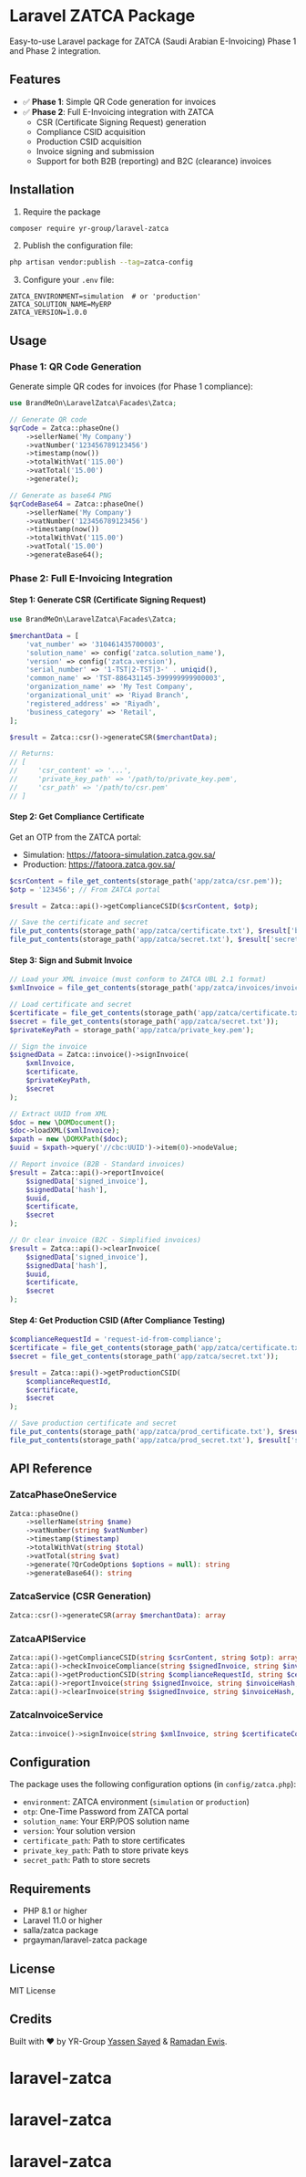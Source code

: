 # Laravel ZATCA Package

Easy-to-use Laravel package for ZATCA (Saudi Arabian E-Invoicing) Phase 1 and Phase 2 integration.

## Features

- ✅ **Phase 1**: Simple QR Code generation for invoices
- ✅ **Phase 2**: Full E-Invoicing integration with ZATCA
    - CSR (Certificate Signing Request) generation
    - Compliance CSID acquisition
    - Production CSID acquisition
    - Invoice signing and submission
    - Support for both B2B (reporting) and B2C (clearance) invoices

## Installation

1. Require the package

```bash
composer require yr-group/laravel-zatca
```

2. Publish the configuration file:

```bash
php artisan vendor:publish --tag=zatca-config
```

3. Configure your `.env` file:

```env
ZATCA_ENVIRONMENT=simulation  # or 'production'
ZATCA_SOLUTION_NAME=MyERP
ZATCA_VERSION=1.0.0
```

## Usage

### Phase 1: QR Code Generation

Generate simple QR codes for invoices (for Phase 1 compliance):

```php
use BrandMeOn\LaravelZatca\Facades\Zatca;

// Generate QR code
$qrCode = Zatca::phaseOne()
    ->sellerName('My Company')
    ->vatNumber('123456789123456')
    ->timestamp(now())
    ->totalWithVat('115.00')
    ->vatTotal('15.00')
    ->generate();

// Generate as base64 PNG
$qrCodeBase64 = Zatca::phaseOne()
    ->sellerName('My Company')
    ->vatNumber('123456789123456')
    ->timestamp(now())
    ->totalWithVat('115.00')
    ->vatTotal('15.00')
    ->generateBase64();
```

### Phase 2: Full E-Invoicing Integration

#### Step 1: Generate CSR (Certificate Signing Request)

```php
use BrandMeOn\LaravelZatca\Facades\Zatca;

$merchantData = [
    'vat_number' => '310461435700003',
    'solution_name' => config('zatca.solution_name'),
    'version' => config('zatca.version'),
    'serial_number' => '1-TST|2-TST|3-' . uniqid(),
    'common_name' => 'TST-886431145-399999999900003',
    'organization_name' => 'My Test Company',
    'organizational_unit' => 'Riyad Branch',
    'registered_address' => 'Riyadh',
    'business_category' => 'Retail',
];

$result = Zatca::csr()->generateCSR($merchantData);

// Returns:
// [
//     'csr_content' => '...',
//     'private_key_path' => '/path/to/private_key.pem',
//     'csr_path' => '/path/to/csr.pem'
// ]
```

#### Step 2: Get Compliance Certificate

Get an OTP from the ZATCA portal:

- Simulation: https://fatoora-simulation.zatca.gov.sa/
- Production: https://fatoora.zatca.gov.sa/

```php
$csrContent = file_get_contents(storage_path('app/zatca/csr.pem'));
$otp = '123456'; // From ZATCA portal

$result = Zatca::api()->getComplianceCSID($csrContent, $otp);

// Save the certificate and secret
file_put_contents(storage_path('app/zatca/certificate.txt'), $result['binary_security_token']);
file_put_contents(storage_path('app/zatca/secret.txt'), $result['secret']);
```

#### Step 3: Sign and Submit Invoice

```php
// Load your XML invoice (must conform to ZATCA UBL 2.1 format)
$xmlInvoice = file_get_contents(storage_path('app/zatca/invoices/invoice.xml'));

// Load certificate and secret
$certificate = file_get_contents(storage_path('app/zatca/certificate.txt'));
$secret = file_get_contents(storage_path('app/zatca/secret.txt'));
$privateKeyPath = storage_path('app/zatca/private_key.pem');

// Sign the invoice
$signedData = Zatca::invoice()->signInvoice(
    $xmlInvoice,
    $certificate,
    $privateKeyPath,
    $secret
);

// Extract UUID from XML
$doc = new \DOMDocument();
$doc->loadXML($xmlInvoice);
$xpath = new \DOMXPath($doc);
$uuid = $xpath->query('//cbc:UUID')->item(0)->nodeValue;

// Report invoice (B2B - Standard invoices)
$result = Zatca::api()->reportInvoice(
    $signedData['signed_invoice'],
    $signedData['hash'],
    $uuid,
    $certificate,
    $secret
);

// Or clear invoice (B2C - Simplified invoices)
$result = Zatca::api()->clearInvoice(
    $signedData['signed_invoice'],
    $signedData['hash'],
    $uuid,
    $certificate,
    $secret
);
```

#### Step 4: Get Production CSID (After Compliance Testing)

```php
$complianceRequestId = 'request-id-from-compliance';
$certificate = file_get_contents(storage_path('app/zatca/certificate.txt'));
$secret = file_get_contents(storage_path('app/zatca/secret.txt'));

$result = Zatca::api()->getProductionCSID(
    $complianceRequestId,
    $certificate,
    $secret
);

// Save production certificate and secret
file_put_contents(storage_path('app/zatca/prod_certificate.txt'), $result['binary_security_token']);
file_put_contents(storage_path('app/zatca/prod_secret.txt'), $result['secret']);
```

## API Reference

### ZatcaPhaseOneService

```php
Zatca::phaseOne()
    ->sellerName(string $name)
    ->vatNumber(string $vatNumber)
    ->timestamp($timestamp)
    ->totalWithVat(string $total)
    ->vatTotal(string $vat)
    ->generate(?QrCodeOptions $options = null): string
    ->generateBase64(): string
```

### ZatcaService (CSR Generation)

```php
Zatca::csr()->generateCSR(array $merchantData): array
```

### ZatcaAPIService

```php
Zatca::api()->getComplianceCSID(string $csrContent, string $otp): array
Zatca::api()->checkInvoiceCompliance(string $signedInvoice, string $invoiceHash, string $uuid, string $certificate, string $secret): array
Zatca::api()->getProductionCSID(string $complianceRequestId, string $certificate, string $secret): array
Zatca::api()->reportInvoice(string $signedInvoice, string $invoiceHash, string $uuid, string $certificate, string $secret): array
Zatca::api()->clearInvoice(string $signedInvoice, string $invoiceHash, string $uuid, string $certificate, string $secret): array
```

### ZatcaInvoiceService

```php
Zatca::invoice()->signInvoice(string $xmlInvoice, string $certificateContent, string $privateKeyPath, string $secret): array
```

## Configuration

The package uses the following configuration options (in `config/zatca.php`):

- `environment`: ZATCA environment (`simulation` or `production`)
- `otp`: One-Time Password from ZATCA portal
- `solution_name`: Your ERP/POS solution name
- `version`: Your solution version
- `certificate_path`: Path to store certificates
- `private_key_path`: Path to store private keys
- `secret_path`: Path to store secrets

## Requirements

- PHP 8.1 or higher
- Laravel 11.0 or higher
- salla/zatca package
- prgayman/laravel-zatca package

## License

MIT License

## Credits

Built with ❤️ by YR-Group <a href="https://yassensayed.com/">Yassen Sayed</a> & <a href="https://ramadanewais.com">
Ramadan Ewis</a>.
 
# laravel-zatca
# laravel-zatca
# laravel-zatca
